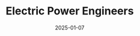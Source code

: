 ---  
layout: startup_page  
title: "Electric Power Engineers"  
id: "epeconsulting.com"  
permalink: "/electricpowerengineersepeconsulting.com01072025/"  
website: "https://epeconsulting.com/"  
funding_round: "Strategic Growth Investment"  
funding_amount: ""  
investors: "Berkshire Partners"  
about: "Electric Power Engineers (EPE) is a leading energy and power systems engineering and consulting firm providing consulting services and proprietary software solutions to global power and energy clients. Their expertise spans renewables generation, energy storage, and grid modernization, focusing on delivering a reliable and sustainable integrated energy future. EPE collaborates with blue-chip clients to address complex engineering and grid modeling challenges."  
markets: "Energy, Power Systems Engineering, Consulting, Renewables, Energy Storage, Transmission and Distribution, Grid Modernization, Digital Transformation"  
hq: "Austin, Texas, United States"  
founded_year: "1968"  
linkedin: "https://www.linkedin.com/company/epeconsulting"  
twitter: "https://twitter.com/EPEConsulting"  
instagram: ""  
facebook: "https://www.facebook.com/epeconsulting"  
crunchbase: "https://www.crunchbase.com/organization/electric-power-engineers"  
pitchbook: "https://pitchbook.com/profiles/company/138283-30"  

date_display: "07-Jan-2025"  
date: "2025-01-07"

# SEO Optimization  
meta_title: "Electric Power Engineers - Strategic Growth Investment"  
meta_description: "Electric Power Engineers, Electric Power Engineers (EPE) is a leading energy and power systems engineering and consulting firm providing consulting services and proprietary sof..."  
meta_keywords: "Electric Power Engineers, Energy, Power Systems Engineering, Consulting, Renewables, Energy Storage, Transmission and Distribution, Grid Modernization, Digital Transformation, Strategic Growth Investment funding"  
canonical_url: "https://startup.projectstartups.com/electricpowerengineersepeconsulting.com01072025/"  
---